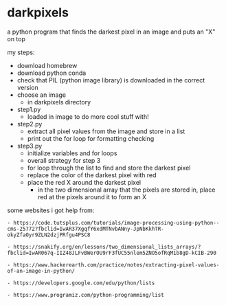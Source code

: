 # darkpixels

a python program that finds the darkest pixel in an image and puts an "X" on top

my steps:
- download homebrew
- download python conda
- check that PIL (python image library) is downloaded in the correct version
- choose an image
    - in darkpixels directory
- step1.py
    - loaded in image to do more cool stuff with!
- step2.py
    - extract all pixel values from the image and store in a list
    - print out the for loop for formatting checking 
- step3.py
    - initialize variables and for loops
    - overall strategy for step 3
    - for loop through the list to find and store the darkest pixel
    - replace the color of the darkest pixel with red
    - place the red X around the darkest pixel
      - in the two dimensional array that the pixels are stored in, place red at the pixels around it to form an X

some websites i got help from:

    - https://code.tutsplus.com/tutorials/image-processing-using-python--cms-25772?fbclid=IwAR37XgqfY6xdMTNvbANny-JpNbKkhTR-okyZfaOyr9ZLN2dzjPRfgu4PSC8
    
    - https://snakify.org/en/lessons/two_dimensional_lists_arrays/?fbclid=IwAR067q-IIZ48JLFvBWerOU9rF3fUC55nlem5ZNO5ofRqM1b8gD-kCIB-290
    
    - https://www.hackerearth.com/practice/notes/extracting-pixel-values-of-an-image-in-python/
    
    - https://developers.google.com/edu/python/lists
    
    - https://www.programiz.com/python-programming/list
   
   
